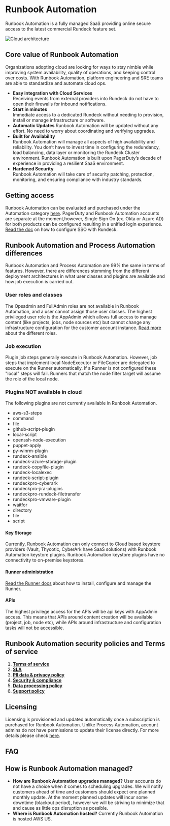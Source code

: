 # Runbook Automation

Runbook Automation is a fully managed SaaS providing online secure access to the latest commercial Rundeck feature set.

![Cloud architecture](~@assets/img/ra-diagram.png)

## Core value of Runbook Automation
Organizations adopting cloud are looking for ways to stay nimble while improving system availability, quality of operations, and keeping control over costs. With Runbook Automation, platform engineering and SRE teams are able to standardize and automate cloud ops.

- **Easy integration with Cloud Services**<br>
Receiving events from external providers into Rundeck do not have to open their firewalls for inbound notifications.
- **Start in minutes**<br>
Immediate access to a dedicated Rundeck without needing to provision, install or manage infrastructure or software.
- **Automatic Updates**
Runbook Automation will be updated without any effort. No need to worry about coordinating and verifying upgrades.
- **Built for Availability**<br>
Runbook Automation will manage all aspects of high availability and reliability. You don’t have to invest time in configuring the redundancy, load balancing, data layer or monitoring the Rundeck Cluster environment. Runbook Automation is built upon PagerDuty’s decade of experience in providing a resilient SaaS environment.
- **Hardened Security**<br>
Runbook Automation will take care of security patching, protection, monitoring, and ensuring compliance with industry standards.

## Getting access

Runbook Automation can be evaluated and purchased under the Automation category [here](https://www.pagerduty.com/pricing/). PagerDuty and Runbook Automation accounts are separate at the moment,however, Single Sign On (ex. Okta or Azure AD) for both products can be configured resulting in a unified login experience. [Read the doc](/administration/security/sso.md) on how to configure SSO with Rundeck.

## Runbook Automation and Process Automation differences

Runbook Automation and Process Automation are 99% the same in terms of features. However, there are differences stemming from the different deployment architectures in what user classes and plugins are available and how job execution is carried out. 

### User roles and classes

The Opsadmin and FullAdmin roles are not available in Runbook Automation, and a user cannot assign those user classes. The highest privileged user role is the AppAdmin which allows full access to manage content (like projects, jobs, node sources etc) but cannot change any infrastructure configuration for the customer account instance. [Read more](/administration/security/default-users.md) about the different roles.

### Job execution

Plugin job steps generally execute in Runbook Automation. However, job steps that implement local NodeExecutor or FileCopier are delegated to execute on the Runner automatically. If a Runner is not configured these "local" steps will fail. Runners that match the node filter target will assume the role of the local node.  

### Plugins NOT available in cloud
The following plugins are not currently available in Runbook Automation.

- aws-s3-steps
- command
- file
- github-script-plugin
- local-script
- openssh-node-execution
- puppet-apply
- py-winrm-plugin
- rundeck-ansible
- rundeck-azure-storage-plugin
- rundeck-copyfile-plugin
- rundeck-localexec
- rundeck-script-plugin
- rundeckpro-cyberark
- rundeckpro-jira-plugins
- rundeckpro-rundeck-filetransfer
- rundeckpro-vmware-plugin
- waitfor
- directory
- file
- script


#### Key Storage

Currently, Runbook Automation can only connect to Cloud based keystore providers (Vault, Thycotic, CyberArk have SaaS solutions) with Runbook Automation keystore plugins. Runbook Automation keystore plugins have no connectivity to on-premise keystores.

#### Runner administration
[Read the Runner docs](/administration/runner/index.md) about how to install, configure and manage the Runner.

#### APIs

The highest privilege access for the APIs will be api keys with AppAdmin access. This means that APIs around content creation will be available (project, job, node etc), while APIs around infrastructure and configuration tasks will not be accessible.

## Runbook Automation security policies and Terms of service

1. **[Terms of service](https://www.pagerduty.com/terms-of-service/)**
1. **[SLA](https://www.pagerduty.com/standard-service-level-agreement/)**
1. **[PII data & privacy policy](https://www.pagerduty.com/privacy-policy/)**
1. **[Security & compliance](https://www.pagerduty.com/data-security-policy/)**
1. **[Data processing policy](https://www.pagerduty.com/data-processing-addendum/)**
1. **[Support policy](https://www.pagerduty.com/support-policy/)**

## Licensing

Licensing is provisioned and updated automatically once a subscription is purchased for Runbook Automation. Unlike Process Automation, account admins do not have permissions to update their license directly. For more details please check [here](https://www.pagerduty.com/pricing/).

## FAQ

## How is Runbook Automation managed?

- **How are Runbook Automation upgrades managed?**
User accounts do not have a choice when it comes to scheduling upgrades. We will notify customers ahead of time and customers should expect one planned monthly update. At the moment planned updates will incur some downtime (blackout period), however we will be striving to minimize that and cause as little ops disruption as possible.
- **Where is Runbook Automation hosted?**
Currently Runbook Automation is hosted AWS US.
